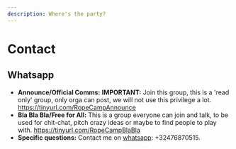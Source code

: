 ```yaml
---
description: Where's the party?
---
```


# Contact 
## Whatsapp
* **Announce/Official Comms:** 
**IMPORTANT:** Join this group, this is a 'read only' group, only orga can post, we will not use this privilege a lot. 
https://tinyurl.com/RopeCampAnnounce
* **Bla Bla Bla/Free for All:** 
 This is a group everyone can join and talk, to be used for chit-chat, pitch crazy ideas or maybe to find people to play with.
 https://tinyurl.com/RopeCampBlaBla
* **Specific questions:** 
 Contact me on [whatsapp](https://api.whatsapp.com/send?phone=32476870515&text=Oh%20Hai!%20What's%20your%20question?): +32476870515.